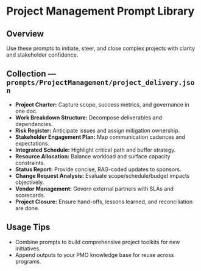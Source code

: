 # Project Management Prompt Library

## Overview
Use these prompts to initiate, steer, and close complex projects with clarity and stakeholder confidence.

## Collection — `prompts/ProjectManagement/project_delivery.json`
- **Project Charter:** Capture scope, success metrics, and governance in one doc.
- **Work Breakdown Structure:** Decompose deliverables and dependencies.
- **Risk Register:** Anticipate issues and assign mitigation ownership.
- **Stakeholder Engagement Plan:** Map communication cadences and expectations.
- **Integrated Schedule:** Highlight critical path and buffer strategy.
- **Resource Allocation:** Balance workload and surface capacity constraints.
- **Status Report:** Provide concise, RAG-coded updates to sponsors.
- **Change Request Analysis:** Evaluate scope/schedule/budget impacts objectively.
- **Vendor Management:** Govern external partners with SLAs and scorecards.
- **Project Closure:** Ensure hand-offs, lessons learned, and reconciliation are done.

## Usage Tips
- Combine prompts to build comprehensive project toolkits for new initiatives.
- Append outputs to your PMO knowledge base for reuse across programs.
